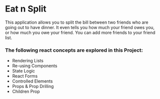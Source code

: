 # Eat n Split

This application allows you to split the bill between two friends who are going out to have dinner.
It even tells you how much your friend owes you, or how much you owe your friend.
You can add more friends to your friend list.

### The following react concepts are explored in this Project:

- Rendering Lists
- Re-using Components
- State Logic
- React Forms
- Controlled Elements
- Props & Prop Drilling
- Children Prop
